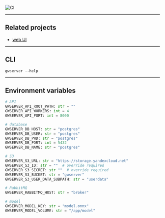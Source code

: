 ![CI](https://github.com/DramatikMan/MLHL-gradwork-server/actions/workflows/ci.yml/badge.svg)

---

## Related projects

- [web UI](https://github.com/DramatikMan/MLHL-gradwork-web-UI)

---

## CLI

```
gwserver --help
```

---

## Environment variables

```python
# API
GWSERVER_API_ROOT_PATH: str = ""
GWSERVER_API_WORKERS: int = 4
GWSERVER_API_PORT: int = 8000

# database
GWSERVER_DB_HOST: str = "postgres"
GWSERVER_DB_USER: str = "postgres"
GWSERVER_DB_PWD: str = "postgres"
GWSERVER_DB_PORT: int = 5432
GWSERVER_DB_NAME: str = "postgres"

# S3
GWSERVER_S3_URL: str = "https://storage.yandexcloud.net"
GWSERVER_S3_ID: str = ""  # override required
GWSERVER_S3_SECRET: str ""  # override required
GWSERVER_S3_BUCKET: str = "gwserver"
GWSERVER_S3_USER_DATA_SUBPATH: str = "userdata"

# RabbitMQ
GWSERVER_RABBITMQ_HOST: str = "broker"

# model
GWSERVER_MODEL_KEY: str = "model.onnx"
GWSERVER_MODEL_VOLUME: str = "/app/model"
```
